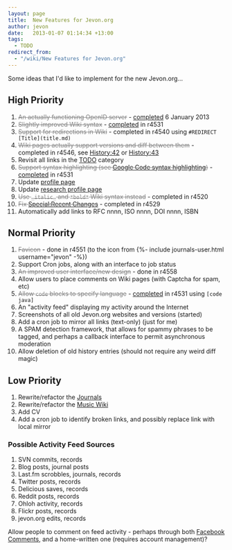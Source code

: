 ```yaml
---
layout: page
title:  New Features for Jevon.org
author: jevon
date:   2013-01-07 01:14:34 +13:00
tags:
  - TODO
redirect_from:
  - "/wiki/New Features for Jevon.org"
---
```


Some ideas that I'd like to implement for the new Jevon.org...
<style>.done { color: gray; text-decoration: line-through; }</style>

## High Priority
1. <span class="done">An actually functioning OpenID server</span> - <a href="http://journals.jevon.org/users/server/entry/20123">completed</a> 6 January 2013
1. <span class="done">Slightly improved Wiki syntax</span> - [completed](special-Formatting.md) in r4531
1. <span class="done">Support for redirections in Wiki</span> - completed in r4540 using `#REDIRECT [Title](title.md)`
1. <span class="done">Wiki pages actually support versions and diff between them</span> - completed in r4546, see [History:42](history-42.md) or [History:43](history-43.md)
1. Revisit all links in the [TODO](Todo.md) category
1. <span class="done">Support syntax highlighting (see <a href="http://code.google.com/p/google-code-prettify/">Google Code syntax highlighting</a>)</span> - [completed](special-Formatting.md) in r4531
1. Update [profile page](Jevon_Wright.md)
1. Update [research profile page](Research.md)
1. <span class="done">Use `_italic_` and `*bold*` Wiki syntax instead</span> - completed in r4520
1. <span class="done">Fix [Special:Recent Changes](special-recent-changes.md)</span> - completed in r4529
1. Automatically add links to RFC nnnn, ISO nnnn, DOI nnnn, ISBN

## Normal Priority
1. <span class="done">Favicon</span> - done in r4551 (to the icon from <span>{%- include journals-user.html username="jevon" -%}</span>)
1. Support Cron jobs, along with an interface to job status
1. <span class="done">An improved user interface/new design</span> - done in r4558
1. Allow users to place comments on Wiki pages (with Captcha for spam, etc)
1. <span class="done">Allow `code` blocks to specify language</span> - [completed](special-Formatting.md) in r4531 using `[code java]`
1. An "activity feed" displaying my activity around the Internet
1. Screenshots of all old Jevon.org websites and versions (started)
1. Add a cron job to mirror all links (text-only) (just for me)
1. A SPAM detection framework, that allows for spammy phrases to be tagged, and perhaps a callback interface to permit asynchronous moderation
1. Allow deletion of old history entries (should not require any weird diff magic)

## Low Priority
1. Rewrite/refactor the [Journals](Journals.md)
1. Rewrite/refactor the [Music Wiki](music-wiki.md)
1. Add CV
1. Add a cron job to identify broken links, and possibly replace link with local mirror

### Possible Activity Feed Sources
1. SVN commits, records
1. Blog posts, journal posts
1. Last.fm scrobbles, journals, records
1. Twitter posts, records
1. Delicious saves, records
1. Reddit posts, records
1. Ohloh activity, records
1. Flickr posts, records
1. jevon.org edits, records

Allow people to comment on feed activity - perhaps through both <a href="https://developers.facebook.com/blog/post/472/">Facebook Comments</a>, and a home-written one (requires account management)?
